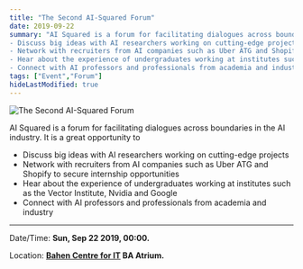 ```yaml
---
title: "The Second AI-Squared Forum"
date: 2019-09-22
summary: "AI Squared is a forum for facilitating dialogues across boundaries in the AI industry. It is a great opportunity to
- Discuss big ideas with AI researchers working on cutting-edge projects
- Network with recruiters from AI companies such as Uber ATG and Shopify to secure internship opportunities
- Hear about the experience of undergraduates working at institutes such as the Vector Institute, Nvidia and Google
- Connect with AI professors and professionals from academia and industry"
tags: ["Event","Forum"]
hideLastModified: true
---
```


![The Second AI-Squared Forum](https://drive.google.com/u/0/uc?id=1efcEk4QMw4oePSEnYH8L_T-OZPF795hQ)

AI Squared is a forum for facilitating dialogues across boundaries in the AI industry. It is a great opportunity to
- Discuss big ideas with AI researchers working on cutting-edge projects
- Network with recruiters from AI companies such as Uber ATG and Shopify to secure internship opportunities
- Hear about the experience of undergraduates working at institutes such as the Vector Institute, Nvidia and Google
- Connect with AI professors and professionals from academia and industry
---
Date/Time: **Sun, Sep 22 2019, 00:00.**

Location: **[Bahen Centre for IT](http://map.utoronto.ca/utsg/building/080) BA Atrium.**
